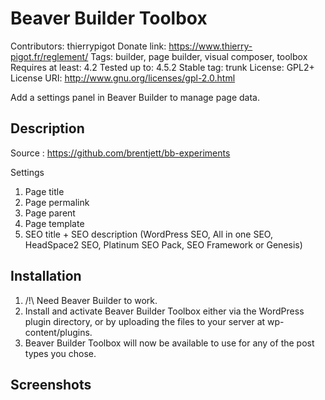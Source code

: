 # Beaver Builder Toolbox
Contributors: thierrypigot
Donate link: https://www.thierry-pigot.fr/reglement/
Tags: builder, page builder, visual composer, toolbox
Requires at least: 4.2
Tested up to: 4.5.2
Stable tag: trunk
License: GPL2+
License URI: http://www.gnu.org/licenses/gpl-2.0.html

Add a settings panel in Beaver Builder to manage page data.


## Description
Source : https://github.com/brentjett/bb-experiments

Settings

1. Page title
2. Page permalink
2. Page parent
2. Page template
3. SEO title + SEO description (WordPress SEO, All in one SEO, HeadSpace2 SEO, Platinum SEO Pack, SEO Framework or Genesis)


## Installation

1. /!\ Need Beaver Builder to work.
2. Install and activate Beaver Builder Toolbox either via the WordPress plugin directory, or by uploading the files to your server at wp-content/plugins.
3. Beaver Builder Toolbox will now be available to use for any of the post types you chose.

## Screenshots